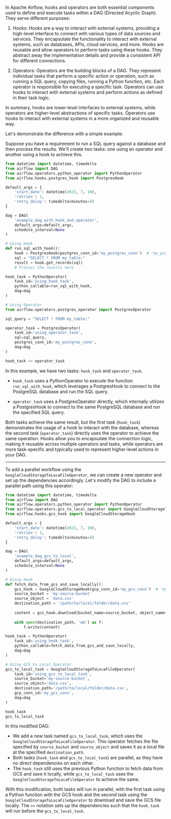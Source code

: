 In Apache Airflow, hooks and operators are both essential components used to define and execute tasks within a DAG (Directed Acyclic Graph). They serve different purposes:

1. Hooks:
Hooks are a way to interact with external systems, providing a high-level interface to connect with various types of data sources and services. They encapsulate the functionality to interact with external systems, such as databases, APIs, cloud services, and more. Hooks are reusable and allow operators to perform tasks using these hooks. They abstract away the implementation details and provide a consistent API for different connections.

2. Operators:
Operators are the building blocks of a DAG. They represent individual tasks that perform a specific action or operation, such as running a SQL query, copying files, running a Python function, etc. Each operator is responsible for executing a specific task. Operators can use hooks to interact with external systems and perform actions as defined in their task logic.

In summary, hooks are lower-level interfaces to external systems, while operators are higher-level abstractions of specific tasks. Operators use hooks to interact with external systems in a more organized and reusable way.

Let's demonstrate the difference with a simple example:

Suppose you have a requirement to run a SQL query against a database and then process the results. We'll create two tasks: one using an operator and another using a hook to achieve this.

```python
from datetime import datetime, timedelta
from airflow import DAG
from airflow.operators.python_operator import PythonOperator
from airflow.hooks.postgres_hook import PostgresHook

default_args = {
    'start_date': datetime(2023, 7, 10),
    'retries': 1,
    'retry_delay': timedelta(minutes=5)
}

dag = DAG(
    'example_dag_with_hook_and_operator',
    default_args=default_args,
    schedule_interval=None
)

# Using Hook
def run_sql_with_hook():
    hook = PostgresHook(postgres_conn_id='my_postgres_conn')  # 'my_postgres_conn' is the connection ID defined in Airflow
    sql = "SELECT * FROM my_table;"
    result = hook.get_records(sql)
    # Process the results here

hook_task = PythonOperator(
    task_id='using_hook_task',
    python_callable=run_sql_with_hook,
    dag=dag
)

# Using Operator
from airflow.operators.postgres_operator import PostgresOperator

sql_query = "SELECT * FROM my_table;"

operator_task = PostgresOperator(
    task_id='using_operator_task',
    sql=sql_query,
    postgres_conn_id='my_postgres_conn',
    dag=dag
)

hook_task >> operator_task
```

In this example, we have two tasks: `hook_task` and `operator_task`.

- `hook_task` uses a PythonOperator to execute the function `run_sql_with_hook`, which leverages a PostgresHook to connect to the PostgreSQL database and run the SQL query.

- `operator_task` uses a PostgresOperator directly, which internally utilizes a PostgresHook to connect to the same PostgreSQL database and run the specified SQL query.

Both tasks achieve the same result, but the first task (`hook_task`) demonstrates the usage of a hook to interact with the database, whereas the second task (`operator_task`) directly uses the operator to achieve the same operation. Hooks allow you to encapsulate the connection logic, making it reusable across multiple operators and tasks, while operators are more task-specific and typically used to represent higher-level actions in your DAG.

---

To add a parallel workflow using the `GoogleCloudStorageToLocaFileOperator`, we can create a new operator and set up the dependencies accordingly. Let's modify the DAG to include a parallel path using this operator:

```python
from datetime import datetime, timedelta
from airflow import DAG
from airflow.operators.python_operator import PythonOperator
from airflow.operators.gcs_to_local_operator import GoogleCloudStorageToLocaFileOperator
from airflow.hooks.gcs_hook import GoogleCloudStorageHook

default_args = {
    'start_date': datetime(2023, 7, 10),
    'retries': 1,
    'retry_delay': timedelta(minutes=5)
}

dag = DAG(
    'example_dag_gcs_to_local',
    default_args=default_args,
    schedule_interval=None
)

# Using Hook
def fetch_data_from_gcs_and_save_locally():
    gcs_hook = GoogleCloudStorageHook(gcp_conn_id='my_gcs_conn')  # 'my_gcs_conn' is the connection ID defined in Airflow
    source_bucket = 'my-source-bucket'
    source_object = 'data.csv'
    destination_path = '/path/to/local/folder/data.csv'
    
    content = gcs_hook.download(bucket_name=source_bucket, object_name=source_object)
    
    with open(destination_path, 'wb') as f:
        f.write(content)

hook_task = PythonOperator(
    task_id='using_hook_task',
    python_callable=fetch_data_from_gcs_and_save_locally,
    dag=dag
)

# Using GCS to Local Operator
gcs_to_local_task = GoogleCloudStorageToLocaFileOperator(
    task_id='using_gcs_to_local_task',
    source_bucket='my-source-bucket',
    source_object='data.csv',
    destination_path='/path/to/local/folder/data.csv',
    gcp_conn_id='my_gcs_conn',
    dag=dag
)

hook_task
gcs_to_local_task
```

In this modified DAG:

- We add a new task named `gcs_to_local_task`, which uses the `GoogleCloudStorageToLocaFileOperator`. This operator fetches the file specified by `source_bucket` and `source_object` and saves it as a local file at the specified `destination_path`.
- Both tasks (`hook_task` and `gcs_to_local_task`) are parallel, as they have no direct dependencies on each other.
- The `hook_task` still uses the previous Python function to fetch data from GCS and save it locally, while `gcs_to_local_task` uses the `GoogleCloudStorageToLocaFileOperator` to achieve the same.

With this modification, both tasks will run in parallel, with the first task using a Python function with the GCS hook and the second task using the `GoogleCloudStorageToLocaFileOperator` to download and save the GCS file locally. The `>>` notation sets up the dependencies such that the `hook_task` will run before the `gcs_to_local_task`.